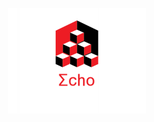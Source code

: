 <p align="center">
   <img src="https://raw.githubusercontent.com/Matryoshika/Echo/68d1e276c1163842ebf5cebf282c054174185de6/src/main/resources/assets/echo/NotForGame/echo_logo.png" alt="Echo Logo"> 
</p>
